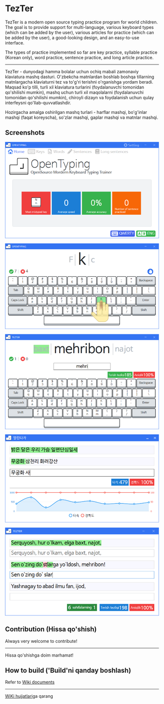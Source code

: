 # TezTer

TezTer is a modern open source typing practice program for world children. The goal is to provide support for multi-language, various keyboard types (which can be added by the user), various articles for practice (which can be added by the user), a good-looking design, and an easy-to-use interface.

The types of practice implemented so far are key practice, syllable practice (Korean only), word practice, sentence practice, and long article practice.

***

TezTer - dunyodagi hamma bolalar uchun ochiq mabali zamonaviy klaviatura mashq dasturi. O'zbekcha matnlardan boshlab boshqa tillarning matnlargacha klaviaturni tez va to'g'ri terishni o'rganishga yordam beradi. Maqsad ko'p tilli, turli xil klaviatura turlarini (foydalanuvchi tomonidan qo'shilishi mumkin), mashq uchun turli xil maqolalarni (foydalanuvchi tomonidan qo'shilishi mumkin), chiroyli dizayn va foydalanish uchun qulay interfeysni qo'llab-quvvatlashdir.

Hozirgacha amalga oshirilgan mashq turlari - harflar mashqi, bo'g'inlar mashqi (faqat koreyscha), so'zlar mashqi, gaplar mashqi va matnlar mashqi.

## Screenshots

![1](images/1.png)

![2](images/2.png)

![3](images/3.png)

![4](images/4.png)

![5](images/5.png)

## Contribution (Hissa qo'shish)

Always very welcome to contribute!
***
Hissa qo'shishga doim marhamat!

## How to build ('Build'ni qanday boshlash)

Refer to [Wiki documents](https://github.com/roboticsware/OpenTyping/wiki)
***
[WiKi hujjatlari](https://github.com/roboticsware/OpenTyping/wiki)ga qarang

